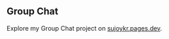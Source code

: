 ## Group Chat

Explore my Group Chat project on [sujoykr.pages.dev](https://sujoykr.pages.dev/groupchat).
